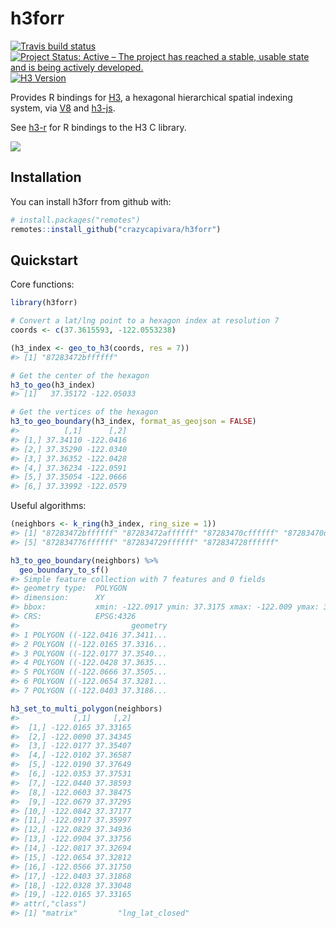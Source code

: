 
<!-- README.md is generated from README.Rmd. Please edit that file -->

# h3forr

[![Travis build
status](https://travis-ci.org/crazycapivara/h3forr.svg?branch=master)](https://travis-ci.org/crazycapivara/h3forr)
[![Project Status: Active – The project has reached a stable, usable
state and is being actively
developed.](https://www.repostatus.org/badges/latest/active.svg)](https://www.repostatus.org/#active)
[![H3
Version](https://img.shields.io/badge/h3-v3.7.0-blue.svg)](https://github.com/uber/h3/releases/tag/v3.7.0)

Provides R bindings for [H3](https://uber.github.io/h3/), a hexagonal
hierarchical spatial indexing system, via
[V8](https://github.com/jeroen/V8) and
[h3-js](https://github.com/uber/h3-js).

See [h3-r](https://github.com/crazycapivara/h3-r) for R bindings to the
H3 C library.

![](man/figures/README-road-safety.png)

## Installation

You can install h3forr from github with:

``` r
# install.packages("remotes")
remotes::install_github("crazycapivara/h3forr")
```

## Quickstart

Core functions:

``` r
library(h3forr)

# Convert a lat/lng point to a hexagon index at resolution 7
coords <- c(37.3615593, -122.0553238)

(h3_index <- geo_to_h3(coords, res = 7))
#> [1] "87283472bffffff"

# Get the center of the hexagon
h3_to_geo(h3_index)
#> [1]   37.35172 -122.05033

# Get the vertices of the hexagon
h3_to_geo_boundary(h3_index, format_as_geojson = FALSE)
#>          [,1]      [,2]
#> [1,] 37.34110 -122.0416
#> [2,] 37.35290 -122.0340
#> [3,] 37.36352 -122.0428
#> [4,] 37.36234 -122.0591
#> [5,] 37.35054 -122.0666
#> [6,] 37.33992 -122.0579
```

Useful algorithms:

``` r
(neighbors <- k_ring(h3_index, ring_size = 1))
#> [1] "87283472bffffff" "87283472affffff" "87283470cffffff" "87283470dffffff"
#> [5] "872834776ffffff" "872834729ffffff" "872834728ffffff"

h3_to_geo_boundary(neighbors) %>%
  geo_boundary_to_sf()
#> Simple feature collection with 7 features and 0 fields
#> geometry type:  POLYGON
#> dimension:      XY
#> bbox:           xmin: -122.0917 ymin: 37.3175 xmax: -122.009 ymax: 37.38593
#> CRS:            EPSG:4326
#>                         geometry
#> 1 POLYGON ((-122.0416 37.3411...
#> 2 POLYGON ((-122.0165 37.3316...
#> 3 POLYGON ((-122.0177 37.3540...
#> 4 POLYGON ((-122.0428 37.3635...
#> 5 POLYGON ((-122.0666 37.3505...
#> 6 POLYGON ((-122.0654 37.3281...
#> 7 POLYGON ((-122.0403 37.3186...

h3_set_to_multi_polygon(neighbors)
#>            [,1]     [,2]
#>  [1,] -122.0165 37.33165
#>  [2,] -122.0090 37.34345
#>  [3,] -122.0177 37.35407
#>  [4,] -122.0102 37.36587
#>  [5,] -122.0190 37.37649
#>  [6,] -122.0353 37.37531
#>  [7,] -122.0440 37.38593
#>  [8,] -122.0603 37.38475
#>  [9,] -122.0679 37.37295
#> [10,] -122.0842 37.37177
#> [11,] -122.0917 37.35997
#> [12,] -122.0829 37.34936
#> [13,] -122.0904 37.33756
#> [14,] -122.0817 37.32694
#> [15,] -122.0654 37.32812
#> [16,] -122.0566 37.31750
#> [17,] -122.0403 37.31868
#> [18,] -122.0328 37.33048
#> [19,] -122.0165 37.33165
#> attr(,"class")
#> [1] "matrix"         "lng_lat_closed"
```
